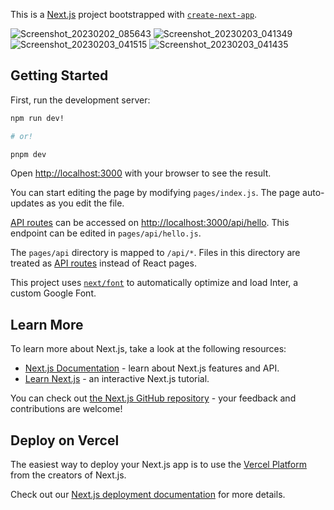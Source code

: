 This is a [Next.js](https://nextjs.org/) project bootstrapped with [`create-next-app`](https://github.com/vercel/next.js/tree/canary/packages/create-next-app).


![Screenshot_20230202_085643](https://user-images.githubusercontent.com/118702451/216739987-774dd078-5ec1-45a7-badd-5c658f7088b5.png)
![Screenshot_20230203_041349](https://user-images.githubusercontent.com/118702451/216739992-1f022eb7-2e95-4148-83e6-318c9ab7d284.png)
![Screenshot_20230203_041515](https://user-images.githubusercontent.com/118702451/216740000-594cc6cf-22b9-4db5-be4a-50bc7cca5618.png)
![Screenshot_20230203_041435](https://user-images.githubusercontent.com/118702451/216740001-783e337c-437d-4b66-92cc-cf0e68e0a978.png)




## Getting Started

First, run the development server:

```bash
npm run dev!

# or!

pnpm dev
```

Open [http://localhost:3000](http://localhost:3000) with your browser to see the result.

You can start editing the page by modifying `pages/index.js`. The page auto-updates as you edit the file.

[API routes](https://nextjs.org/docs/api-routes/introduction) can be accessed on [http://localhost:3000/api/hello](http://localhost:3000/api/hello). This endpoint can be edited in `pages/api/hello.js`.

The `pages/api` directory is mapped to `/api/*`. Files in this directory are treated as [API routes](https://nextjs.org/docs/api-routes/introduction) instead of React pages.

This project uses [`next/font`](https://nextjs.org/docs/basic-features/font-optimization) to automatically optimize and load Inter, a custom Google Font.

## Learn More

To learn more about Next.js, take a look at the following resources:

- [Next.js Documentation](https://nextjs.org/docs) - learn about Next.js features and API.
- [Learn Next.js](https://nextjs.org/learn) - an interactive Next.js tutorial.

You can check out [the Next.js GitHub repository](https://github.com/vercel/next.js/) - your feedback and contributions are welcome!

## Deploy on Vercel

The easiest way to deploy your Next.js app is to use the [Vercel Platform](https://vercel.com/new?utm_medium=default-template&filter=next.js&utm_source=create-next-app&utm_campaign=create-next-app-readme) from the creators of Next.js.

Check out our [Next.js deployment documentation](https://nextjs.org/docs/deployment) for more details.
